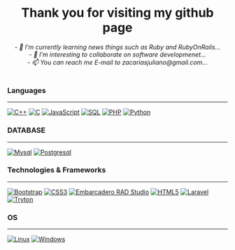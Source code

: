 <h1 align="center">Thank you for visiting my github page</h1>

<p align="center">
    <i>        
        - 🌱 I’m currently learning news things such as Ruby and RubyOnRails...<br>
        - 💞️ I’m interesting to collaborate on software developmenet...<br>
        - 📫 You can reach me E-mail to zacariasjuliano@gmail.com...<br>
    </i>
    <br>
</p>

### Languages
<hr>

[![C++](https://img.shields.io/badge/c++-white?style=for-the-badge&logo=cplusplus)](https://github.com/zacariasjuliano)
[![C](https://img.shields.io/badge/c-white?style=for-the-badge&logo=c)](https://github.com/zacariasjuliano)
[![JavaScript](https://img.shields.io/badge/javascript-white?style=for-the-badge&logo=javascript)](https://github.com/zacariasjuliano)
[![SQL](https://img.shields.io/badge/sql-white?style=for-the-badge&logo=sql)](https://github.com/zacariasjuliano)
[![PHP](https://img.shields.io/badge/php-white?style=for-the-badge&logo=php)](https://github.com/zacariasjuliano)
[![Python](https://img.shields.io/badge/python-white?style=for-the-badge&logo=python)](https://github.com/zacariasjuliano)

### DATABASE
<hr>

[![Mysql](https://img.shields.io/badge/mysql-white?style=for-the-badge&logo=mysql)](https://github.com/zacariasjuliano)
[![Postgresql](https://img.shields.io/badge/postgresql-white?style=for-the-badge&logo=postgresql)](https://github.com/zacariasjuliano)

### Technologies & Frameworks
<hr>

[![Bootstrap](https://img.shields.io/badge/bootstrap-white?style=for-the-badge&logo=bootstrap)](https://github.com/zacariasjuliano)
[![CSS3](https://img.shields.io/badge/css3-white?style=for-the-badge&logo=css3)](https://github.com/zacariasjuliano)
[![Embarcadero RAD Studio](https://img.shields.io/badge/embarcadero_radstudio-white?style=for-the-badge&logo=embarcadero-radstudio)](https://github.com/zacariasjuliano)
[![HTML5](https://img.shields.io/badge/html5-white?style=for-the-badge&logo=html5)](https://github.com/zacariasjuliano)
[![Laravel](https://img.shields.io/badge/laravel-white?style=for-the-badge&logo=laravel)](https://github.com/zacariasjuliano)
[![Tryton](https://img.shields.io/badge/tryton-white?style=for-the-badge&logo=tryton-erp)](https://github.com/zacariasjuliano)

### OS
<hr>

[![Linux](https://img.shields.io/badge/linux-white?style=for-the-badge&logo=Linux)](https://github.com/zacariasjuliano)
[![Windows](https://img.shields.io/badge/Windows-white?style=for-the-badge&logo=Windows)](https://github.com/zacariasjuliano)


<!--
- 👋 Hi, I’m Zacarias Juliano
- 👀 I’m interested in web development (PHP/Python/JavaScript/CSS/HTML) (Bootstrap/Laravel/Tryton)...
- 👀 And C/C++ (Embarcadero RADStudio)
- 👀 And DataBase MySQL, Postgres
- 🌱 I’m currently learning news things such as Ruby and RubyOnRails...
- 💞️ I’m interesting to collaborate on software developmenet...
- 📫 You can reach me E-mail to zacariasjuliano@gmail.com...
-->
<!---
zacariasjuliano/zacariasjuliano is a ✨ special ✨ repository because its `README.md` (this file) appears on your GitHub profile.
You can click the Preview link to take a look at your changes.
--->


